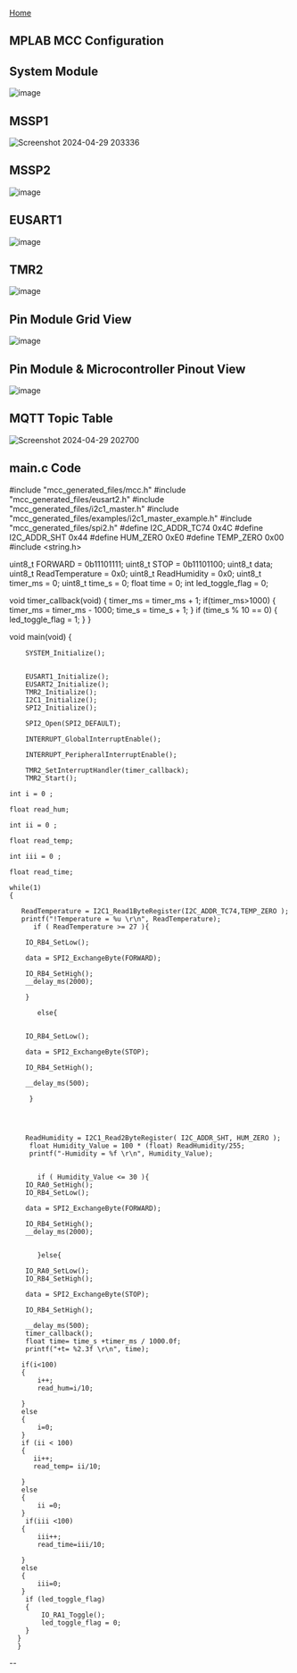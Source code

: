 [Home](/index.md)

## MPLAB MCC Configuration

## System Module

![image](https://github.com/Team-309-Hydro-Pro/EGR314-Spring2024-Team309.github.io/assets/157083379/3ce426fe-a275-4e9e-831a-47ddd471d6f8)


## MSSP1

![Screenshot 2024-04-29 203336](https://github.com/Team-309-Hydro-Pro/EGR314-Spring2024-Team309.github.io/assets/157083379/b5ee66cc-98e0-4dfe-a5cd-fb54ea7c7bcb)


## MSSP2

![image](https://github.com/Team-309-Hydro-Pro/EGR314-Spring2024-Team309.github.io/assets/157083379/b96310f1-3d84-4be2-b79e-6f73de121501)


## EUSART1

![image](https://github.com/Team-309-Hydro-Pro/EGR314-Spring2024-Team309.github.io/assets/157083379/d5c0165a-7db5-4bec-b5f9-e70c1b83aada)


## TMR2

![image](https://github.com/Team-309-Hydro-Pro/EGR314-Spring2024-Team309.github.io/assets/157083379/696d9ea4-a799-4f3d-889a-36d2da2cc8fc)


## Pin Module Grid View

![image](https://github.com/Team-309-Hydro-Pro/EGR314-Spring2024-Team309.github.io/assets/157083379/603fd168-7161-4a8f-8ba9-2e3fbd0a88b0)


## Pin Module & Microcontroller Pinout View

![image](https://github.com/Team-309-Hydro-Pro/EGR314-Spring2024-Team309.github.io/assets/157083379/59342383-a389-4522-b9b3-0e313361b209)



## MQTT Topic Table
![Screenshot 2024-04-29 202700](https://github.com/Team-309-Hydro-Pro/EGR314-Spring2024-Team309.github.io/assets/157083379/bacc0f36-e72c-4a56-a981-8d4f0df064f6)

## main.c Code

#include "mcc_generated_files/mcc.h"
#include "mcc_generated_files/eusart2.h"
#include "mcc_generated_files/i2c1_master.h"
#include "mcc_generated_files/examples/i2c1_master_example.h"
#include "mcc_generated_files/spi2.h"
#define I2C_ADDR_TC74 0x4C
#define I2C_ADDR_SHT 0x44
#define HUM_ZERO 0xE0
#define TEMP_ZERO 0x00
#include <string.h>

uint8_t FORWARD = 0b11101111;
uint8_t STOP = 0b11101100;
uint8_t data;
uint8_t ReadTemperature = 0x0;
uint8_t ReadHumidity = 0x0;
uint8_t timer_ms = 0;
uint8_t time_s = 0;
float time = 0;
int led_toggle_flag = 0;


void timer_callback(void)
{
    timer_ms = timer_ms + 1;
    if(timer_ms>1000)
    {
        timer_ms = timer_ms - 1000;
        time_s = time_s + 1;
    }
    if (time_s % 10 == 0)
    {
        led_toggle_flag = 1; 
    }
}


void main(void)
{

        SYSTEM_Initialize();
    

        EUSART1_Initialize();
        EUSART2_Initialize();
        TMR2_Initialize();
        I2C1_Initialize();
        SPI2_Initialize();

        SPI2_Open(SPI2_DEFAULT);
        
        INTERRUPT_GlobalInterruptEnable();

        INTERRUPT_PeripheralInterruptEnable();
    
        TMR2_SetInterruptHandler(timer_callback);
        TMR2_Start();
    
    int i = 0 ; 

    float read_hum; 

    int ii = 0 ; 

    float read_temp;
    
    int iii = 0 ; 

    float read_time;
    
    while(1)
    {

       ReadTemperature = I2C1_Read1ByteRegister(I2C_ADDR_TC74,TEMP_ZERO );       
       printf("!Temperature = %u \r\n", ReadTemperature);
          if ( ReadTemperature >= 27 ){
        
        IO_RB4_SetLow();

        data = SPI2_ExchangeByte(FORWARD);

        IO_RB4_SetHigh();
        __delay_ms(2000);
        
        }        
        
           else{

        
        IO_RB4_SetLow();

        data = SPI2_ExchangeByte(STOP);  

        IO_RB4_SetHigh();

        __delay_ms(500);
          
         }
        
       
            

        ReadHumidity = I2C1_Read2ByteRegister( I2C_ADDR_SHT, HUM_ZERO );
         float Humidity_Value = 100 * (float) ReadHumidity/255;
         printf("-Humidity = %f \r\n", Humidity_Value);
       
           
           if ( Humidity_Value <= 30 ){
        IO_RA0_SetHigh();
        IO_RB4_SetLow();
        
        data = SPI2_ExchangeByte(FORWARD);
   
        IO_RB4_SetHigh();
        __delay_ms(2000);
       
         
           }else{
 
        IO_RA0_SetLow();
        IO_RB4_SetHigh();

        data = SPI2_ExchangeByte(STOP);  

        IO_RB4_SetHigh();

        __delay_ms(500);
        timer_callback();
        float time= time_s +timer_ms / 1000.0f;
        printf("+t= %2.3f \r\n", time);

       if(i<100)
       {
           i++;
           read_hum=i/10;
          
       }    
       else 
       {
           i=0;
       }
       if (ii < 100)
       {
          ii++;
          read_temp= ii/10;
          
       }
       else
       {
           ii =0;
       }
        if(iii <100)
       {
           iii++;
           read_time=iii/10;
          
       }    
       else 
       {
           iii=0;
       }
        if (led_toggle_flag)
        {
            IO_RA1_Toggle(); 
            led_toggle_flag = 0; 
        }
      }
      }

 --
